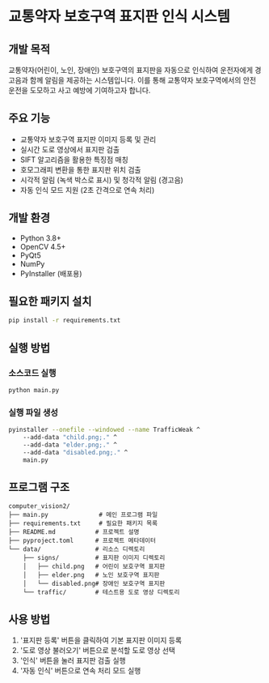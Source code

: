 # 교통약자 보호구역 표지판 인식 시스템

## 개발 목적
교통약자(어린이, 노인, 장애인) 보호구역의 표지판을 자동으로 인식하여 운전자에게 경고음과 함께 알림을 제공하는 시스템입니다. 이를 통해 교통약자 보호구역에서의 안전 운전을 도모하고 사고 예방에 기여하고자 합니다.

## 주요 기능
- 교통약자 보호구역 표지판 이미지 등록 및 관리
- 실시간 도로 영상에서 표지판 검출
- SIFT 알고리즘을 활용한 특징점 매칭
- 호모그래피 변환을 통한 표지판 위치 검출
- 시각적 알림 (녹색 박스로 표시) 및 청각적 알림 (경고음)
- 자동 인식 모드 지원 (2초 간격으로 연속 처리)

## 개발 환경
- Python 3.8+
- OpenCV 4.5+
- PyQt5
- NumPy
- PyInstaller (배포용)

## 필요한 패키지 설치
```bash
pip install -r requirements.txt
```

## 실행 방법
### 소스코드 실행
```bash
python main.py
```

### 실행 파일 생성
```bash
pyinstaller --onefile --windowed --name TrafficWeak ^
    --add-data "child.png;." ^
    --add-data "elder.png;." ^
    --add-data "disabled.png;." ^
    main.py
```

## 프로그램 구조
```
computer_vision2/
├── main.py              # 메인 프로그램 파일
├── requirements.txt     # 필요한 패키지 목록
├── README.md           # 프로젝트 설명
├── pyproject.toml      # 프로젝트 메타데이터
└── data/               # 리소스 디렉토리
    ├── signs/          # 표지판 이미지 디렉토리
    │   ├── child.png   # 어린이 보호구역 표지판
    │   ├── elder.png   # 노인 보호구역 표지판
    │   └── disabled.png# 장애인 보호구역 표지판
    └── traffic/        # 테스트용 도로 영상 디렉토리
```

## 사용 방법
1. '표지판 등록' 버튼을 클릭하여 기본 표지판 이미지 등록
2. '도로 영상 불러오기' 버튼으로 분석할 도로 영상 선택
3. '인식' 버튼을 눌러 표지판 검출 실행
4. '자동 인식' 버튼으로 연속 처리 모드 실행
